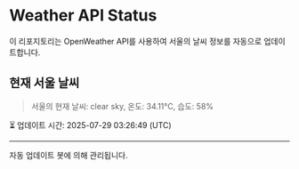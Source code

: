 
# Weather API Status

이 리포지토리는 OpenWeather API를 사용하여 서울의 날씨 정보를 자동으로 업데이트합니다.

## 현재 서울 날씨
> 서울의 현재 날씨: clear sky, 온도: 34.11°C, 습도: 58%

⏳ 업데이트 시간: 2025-07-29 03:26:49 (UTC)

---
자동 업데이트 봇에 의해 관리됩니다.
